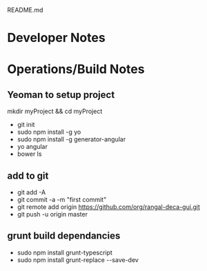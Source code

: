 README.md

Developer Notes
===============



Operations/Build Notes
=======================


Yeoman to setup project
-----------------------
mkdir myProject && cd myProject

* git init
* sudo npm install -g yo
* sudo npm install -g generator-angular
* yo angular
* bower ls

 add to git
-------------
* git add -A
* git commit -a -m "first commit"
* git remote add origin https://github.com/org/rangal-deca-gui.git
* git push -u origin master

grunt build dependancies
------------------------
* sudo npm install grunt-typescript
* sudo npm install grunt-replace --save-dev
